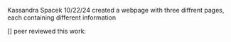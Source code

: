
Kassandra Spacek
10/22/24
created a webpage with three diffrent pages, each containing different information

[] peer reviewed this work:

